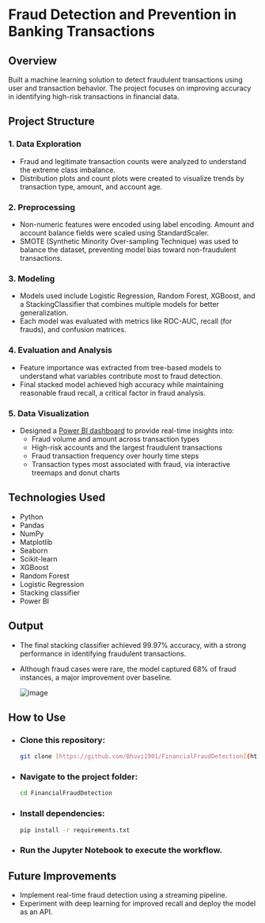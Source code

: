 # Fraud Detection and Prevention in Banking Transactions

## Overview

Built a machine learning solution to detect fraudulent transactions using user and transaction behavior. The project focuses on improving accuracy in identifying high-risk transactions in financial data.

##  Project Structure

### 1. Data Exploration
- Fraud and legitimate transaction counts were analyzed to understand the extreme class imbalance.
- Distribution plots and count plots were created to visualize trends by transaction type, amount, and account age.

### 2. Preprocessing
- Non-numeric features were encoded using label encoding. Amount and account balance fields were scaled using StandardScaler.
- SMOTE (Synthetic Minority Over-sampling Technique) was used to balance the dataset, preventing model bias toward non-fraudulent transactions.

### 3. Modeling
- Models used include Logistic Regression, Random Forest, XGBoost, and a StackingClassifier that combines multiple models for better generalization.
- Each model was evaluated with metrics like ROC-AUC, recall (for frauds), and confusion matrices.

### 4. Evaluation and Analysis
- Feature importance was extracted from tree-based models to understand what variables contribute most to fraud detection.
- Final stacked model achieved high accuracy while maintaining reasonable fraud recall, a critical factor in fraud analysis.

### 5. Data Visualization
- Designed a [Power BI dashboard](https://github.com/user-attachments/assets/b7f11b28-b157-4e68-8a11-5fd28d44a016) to provide real-time insights into:
    - Fraud volume and amount across transaction types
    - High-risk accounts and the largest fraudulent transactions
    - Fraud transaction frequency over hourly time steps
    - Transaction types most associated with fraud, via interactive treemaps 
      and donut charts
  
## Technologies Used

- Python
- Pandas
- NumPy
- Matplotlib
- Seaborn
- Scikit-learn
- XGBoost
- Random Forest
- Logistic Regression
- Stacking classifier
- Power BI

## Output

- The final stacking classifier achieved 99.97% accuracy, with a strong performance in identifying fraudulent transactions.
- Although fraud cases were rare, the model captured 68% of fraud instances, a major improvement over baseline.

  ![image](https://github.com/user-attachments/assets/b7f11b28-b157-4e68-8a11-5fd28d44a016)

  
## How to Use

- ### Clone this repository:
  ```bash
  git clone [https://github.com/Bhuvi1901/FinancialFraudDetection](https://github.com/Bhuvi1901/FinancialFraudDetection)
  ```
- ### Navigate to the project folder:
  ```bash
  cd FinancialFraudDetection
  ```
- ### Install dependencies:
  ```bash
  pip install -r requirements.txt
  ```
- ### Run the Jupyter Notebook to execute the workflow.

## Future Improvements

- Implement real-time fraud detection using a streaming pipeline.
- Experiment with deep learning for improved recall and deploy the model as an API.
